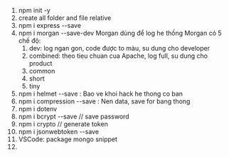 1. npm init -y
2. create all folder and file relative
3. npm i express --save
4. npm i morgan --save-dev
    Morgan dùng để log he thống
    Morgan có 5 chế độ: 
   1. dev: log ngan gon, code được to màu, su dung cho developer
   2. combined: theo tieu chuan cua Apache, log full, su dung cho product
   3. common
   4. short
   5. tiny
5. npm i helmet --save : Bao ve khoi hack he thong co ban
6. npm i compression --save : Nen data, save for bang thong
7. npm i dotenv
8. npm i bcrypt --save // save password
9. npm i crypto // generate token
10. npm i jsonwebtoken --save
8. VSCode: package mongo snippet
9. 